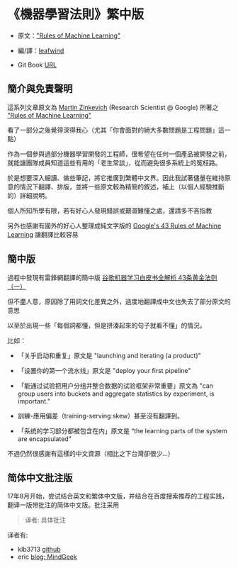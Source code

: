 # 《機器學習法則》繁中版

* 原文：["Rules of Machine Learning"](http://martin.zinkevich.org/rules_of_ml/rules_of_ml.pdf)

* 編/譯：[leafwind](https://medium.com/@leafwind)

* Git Book [URL](https://leafwind.gitbooks.io/rules-of-machine-learning-traditional-chinese/content/)

## 簡介與免責聲明

這系列文章原文為 [Martin Zinkevich](http://martin.zinkevich.org/) \(Research Scientist @ Google\) 所著之 ["Rules of Machine Learning"](http://martin.zinkevich.org/rules_of_ml/rules_of_ml.pdf)

看了一部分之後覺得深得我心（尤其「你會面對的絕大多數問題是工程問題」這一點）

作為一個參與過部分機器學習開發的工程師，很希望在任何一個產品被開發之前，就能讓團隊成員知道這些有用的「老生常談」，從而避免很多系統上的冤枉路。

於是想要深入細讀、做些筆記，將它推廣到繁體中文界。因此我試著儘量在維持原意的情況下翻譯、排版，並將一些原文較為精簡的敘述，補上（以個人經驗推斷的）詳細說明。

個人所知所學有限，若有好心人發現錯誤或艱澀難懂之處，還請多不吝指教

另外也感謝有國外的好心人整理成純文字版的 [Google's 43 Rules of Machine Learning](https://github.com/thundergolfer/google-rules-of-machine-learning) 讓翻譯比較容易

## 簡中版

過程中發現有雷鋒網翻譯的簡中版 [谷歌机器学习白皮书全解析 43条黄金法则（一）](https://www.leiphone.com/news/201701/FmC6Z2X6UeCvgGEV.html)

但不盡人意，原因除了用詞文化差異之外，過度地翻譯成中文也失去了部分原文的意思

以至於出現一些「每個詞都懂，但是拼湊起來的句子就看不懂」的情況。

比如：

* 「关乎启动和重复」原文是 "launching and iterating \(a product\)"

* 「设置你的第一个流水线」原文是 "deploy your first pipeline"

* 「能通过试验把用户分组并整合数据的试验框架非常重要」原文為 "can group users into buckets and aggregate statistics by experiment, is important."

* 訓練-應用偏差（training-serving skew）甚至沒有翻譯到。

* 「系统的学习部分都被包含在内」原文是 “the learning parts of the system are encapsulated”

不過仍然很感謝有這樣的中文資源（相比之下台灣卻很少...）

## 简体中文批注版

17年8月开始，尝试结合英文和繁体中文版，并结合在百度搜索推荐的工程实践，翻译一版带批注的简体中文版。批注采用
> 译者: 具体批注

译者有:
* klb3713 [github](https://github.com/klb3713)
* eric [blog: MindGeek](mindgeek.github.io)



